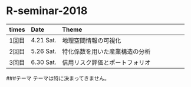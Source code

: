 
R-seminar-2018
==============================


|times|Date|Theme|
|:-|:-|:-|
|1回目|4.21 Sat.|地理空間情報の可視化　　　　　　　　  　　|
|2回目|5.26 Sat.|特化係数を用いた産業構造の分析　　  　　　|
|3回目|6.30 Sat.|信用リスク評価とポートフォリオ　　  　　　|


###テーマ
テーマは特に決まってきません。